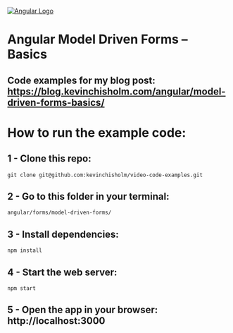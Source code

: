 [![Angular Logo](https://sub1.kevinchisholm.com/blog/images/angularjs-logo-small.png)](https://blog.kevinchisholm.com/angular/model-driven-forms-basics/)

# Angular Model Driven Forms – Basics
## Code examples for my blog post: https://blog.kevinchisholm.com/angular/model-driven-forms-basics/

# How to run the example code:

## 1 - Clone this repo:

```
git clone git@github.com:kevinchisholm/video-code-examples.git
```
##  2 - Go to this folder in your terminal:

```
angular/forms/model-driven-forms/
```

## 3 - Install dependencies:

```
npm install
```

## 4 - Start the web server:

```
npm start
```

## 5 - Open the app in your browser: **http://localhost:3000**



